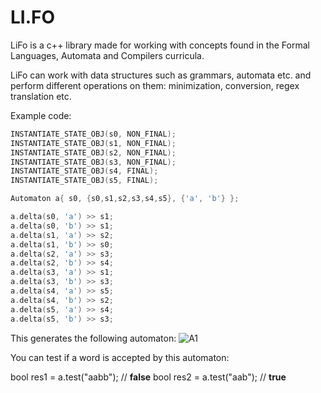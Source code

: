 # LI.FO
LiFo is a c++ library made for working with concepts found in the Formal Languages, Automata and Compilers curricula.

LiFo can work with data structures such as grammars, automata etc. and perform different operations on them: minimization, conversion, regex translation etc.

Example code:
```c++
INSTANTIATE_STATE_OBJ(s0, NON_FINAL);
INSTANTIATE_STATE_OBJ(s1, NON_FINAL);
INSTANTIATE_STATE_OBJ(s2, NON_FINAL);
INSTANTIATE_STATE_OBJ(s3, NON_FINAL);
INSTANTIATE_STATE_OBJ(s4, FINAL);
INSTANTIATE_STATE_OBJ(s5, FINAL);

Automaton a{ s0, {s0,s1,s2,s3,s4,s5}, {'a', 'b'} };

a.delta(s0, 'a') >> s1;
a.delta(s0, 'b') >> s1;
a.delta(s1, 'a') >> s2;
a.delta(s1, 'b') >> s0;
a.delta(s2, 'a') >> s3;
a.delta(s2, 'b') >> s4;
a.delta(s3, 'a') >> s1;
a.delta(s3, 'b') >> s3;
a.delta(s4, 'a') >> s5;
a.delta(s4, 'b') >> s2;
a.delta(s5, 'a') >> s4;
a.delta(s5, 'b') >> s3;
```
This generates the following automaton:
![A1](https://i.imgur.com/kWdTcgO.png "A1")

You can test if a word is accepted by this automaton:

bool res1 = a.test("aabb"); // **false**
bool res2 = a.test("aab"); // **true**
